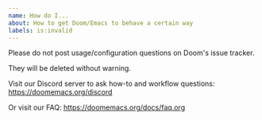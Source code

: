 ```yaml
---
name: How do I...
about: How to get Doom/Emacs to behave a certain way
labels: is:invalid
---
```


Please do not post usage/configuration questions on Doom's issue tracker.

They will be deleted without warning.

Visit our Discord server to ask how-to and workflow questions:
https://doomemacs.org/discord

Or visit our FAQ:
https://doomemacs.org/docs/faq.org
